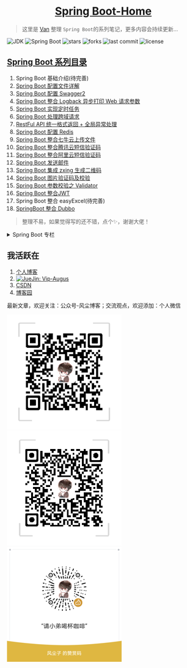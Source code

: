 <h1 align="center"><a href="#" target="_blank">Spring Boot-Home</a></h1>

> 这里是 [Van](https://www.dusty.vip) 整理 `Spring Boot`的系列笔记，更多内容会持续更新...

![JDK](https://flat.badgen.net/badge/jdk/1.8/orange)
![Spring Boot](https://flat.badgen.net/badge/spring%20boot/2.x/green)
![stars](https://flat.badgen.net/github/stars/vanDusty/SpringBoot-Home)
![forks](https://flat.badgen.net/github/forks/vanDusty/SpringBoot-Home)
![last commit](https://flat.badgen.net/github/last-commit/vanDusty/SpringBoot-Home)
![license](https://flat.badgen.net/github/license/vanDusty/SpringBoot-Home)

## [Spring Boot 系列目录](https://www.dusty.vip/categories/Spring-Boot/)

1. Spring Boot 基础介绍(待完善)
1. [Spring Boot 配置文件详解](https://www.dusty.vip/2018/12/21/47ef90.html)
1. [Spring Boot 配置 Swagger2](https://www.dusty.vip/2019/01/29/407a3637.html)
1. [Spring Boot 整合 Logback 异步打印 Web 请求参数](https://www.dusty.vip/2019/02/12/7e5b5007.html)
1. [Spring Boot 实现定时任务](https://www.dusty.vip/2019/03/09/e04b0a96.html)
1. [Spring Boot 处理跨域请求](https://www.dusty.vip/2019/03/12/69fe966b.html)
1. [RestFul API 统一格式返回 + 全局异常处理](https://www.dusty.vip/2019/03/23/88181d97.html)
1. [Spring Boot 配置 Redis](https://www.dusty.vip/2019/03/25/25bbf14c.html)
1. [Spring Boot 整合七牛云上传文件](https://www.dusty.vip/2019/06/21/13487beb.html)
1. [Spring Boot 整合腾讯云短信验证码](https://www.dusty.vip/2019/06/29/6cff4232.html)
1. [Spring Boot 整合阿里云短信验证码](https://www.dusty.vip/2019/07/11/985e0324.html)
1. [Spring Boot 发送邮件](https://www.dusty.vip/2019/08/12/b7188264.html)
1. [Spring Boot 集成 zxing 生成二维码](https://www.dusty.vip/2019/09/09/43054a00.html)
1. [Spring Boot 图片验证码及校验](https://www.dusty.vip/2019/09/15/dd6a59cb.html)
1. [Spring Boot 参数校验之 Validator](https://www.dusty.vip/2019/09/19/9557ef76.html)
1. [Spring Boot 整合JWT](https://www.dusty.vip/2019/10/04/540271f6.html)
1. Spring Boot 整合 easyExcel(待完善)
1. [SpringBoot 整合 Dubbo](#)

> 整理不易，如果觉得写的还不错，点个✨，谢谢大佬！


<details>
<summary> Spring Boot 专栏</summary>

[完整专栏](https://blog.csdn.net/weixin_42036952/category_9294464.html)

1. [Spring Boot 系列：配置文件详解](https://blog.csdn.net/weixin_42036952/article/details/85236104)
1. [Spring Boot 系列：配置 Swagger2](https://blog.csdn.net/weixin_42036952/article/details/89099803)
1. [Spring Boot 系列：整合 Logback 异步打印 Web 请求参数](https://blog.csdn.net/weixin_42036952/article/details/88033678)
1. [Spring Boot 系列：实现定时任务](https://blog.csdn.net/weixin_42036952/article/details/88369163)
1. [Spring Boot 系列：处理跨域请求](https://blog.csdn.net/weixin_42036952/article/details/88564647)
1. [Spring Boot 系列：RestFul API 接口实现统一格式返回](https://blog.csdn.net/weixin_42036952/article/details/100714886)
1. [Spring Boot 系列：全局异常处理](https://blog.csdn.net/weixin_42036952/article/details/98116375)
1. [Spring Boot 系列：配置 Redis](https://blog.csdn.net/weixin_42036952/article/details/88794775)
1. [Spring Boot 系列：整合七牛云上传文件](https://blog.csdn.net/weixin_42036952/article/details/93663443)
1. [Spring Boot 系列：整合腾讯云短信验证码](https://blog.csdn.net/weixin_42036952/article/details/95386745)
1. [Spring Boot 系列：整合阿里云短信验证码](https://blog.csdn.net/weixin_42036952/article/details/96102727)
1. [Spring Boot 系列：发送邮件](https://blog.csdn.net/weixin_42036952/article/details/105209421)
1. [Spring Boot 系列：集成 zxing 生成二维码](https://blog.csdn.net/weixin_42036952/article/details/100568448)
1. [Spring Boot 系列：图片验证码及校验](https://blog.csdn.net/weixin_42036952/article/details/100867525)
1. [Spring Boot 系列：参数校验之 Validator](https://blog.csdn.net/weixin_42036952/article/details/100753410)
1. [Spring Boot 系列：整合JWT](https://blog.csdn.net/weixin_42036952/article/details/102106034)


</details>

## 我活跃在

1. [个人博客](https://www.dusty.vip/)
1. <a href="https://juejin.im/orderDomain/5d5ea68e6fb9a06afa328f56/posts"><img alt="JueJin: Vip-Augus" src="https://b-gold-cdn.xitu.io/v3/static/img/logo.a7995ad.svg" target="_blank" height="25" width="60" /></a>
1. [CSDN](https://blog.csdn.net/weixin_42036952)
1. [博客园](https://www.cnblogs.com/vandusty)

最新文章，欢迎关注：公众号-风尘博客；交流观点，欢迎添加：个人微信

![](imgs/dusty_blog.png)
![](imgs/Van_Fan.png)
![](imgs/Wechat_Appreciate.png)